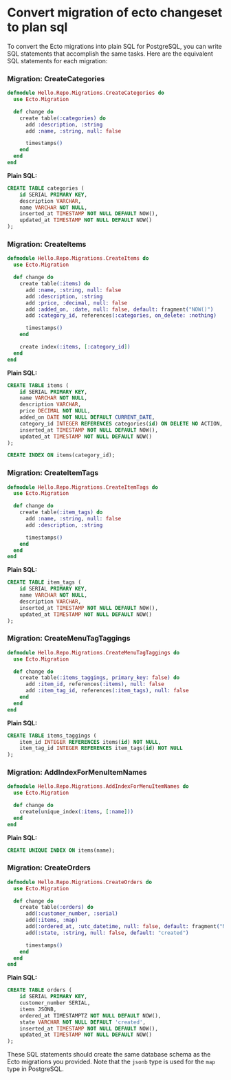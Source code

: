 # Convert migration of ecto changeset to plan sql

To convert the Ecto migrations into plain SQL for PostgreSQL, you can write SQL statements that accomplish the same tasks. Here are the equivalent SQL statements for each migration:

### Migration: CreateCategories

```elixir
defmodule Hello.Repo.Migrations.CreateCategories do
  use Ecto.Migration

  def change do
    create table(:categories) do
      add :description, :string
      add :name, :string, null: false

      timestamps()
    end
  end
end
```

**Plain SQL:**

```sql
CREATE TABLE categories (
    id SERIAL PRIMARY KEY,
    description VARCHAR,
    name VARCHAR NOT NULL,
    inserted_at TIMESTAMP NOT NULL DEFAULT NOW(),
    updated_at TIMESTAMP NOT NULL DEFAULT NOW()
);
```

### Migration: CreateItems

```elixir
defmodule Hello.Repo.Migrations.CreateItems do
  use Ecto.Migration

  def change do
    create table(:items) do
      add :name, :string, null: false
      add :description, :string
      add :price, :decimal, null: false
      add :added_on, :date, null: false, default: fragment("NOW()")
      add :category_id, references(:categories, on_delete: :nothing)

      timestamps()
    end

    create index(:items, [:category_id])
  end
end
```

**Plain SQL:**

```sql
CREATE TABLE items (
    id SERIAL PRIMARY KEY,
    name VARCHAR NOT NULL,
    description VARCHAR,
    price DECIMAL NOT NULL,
    added_on DATE NOT NULL DEFAULT CURRENT_DATE,
    category_id INTEGER REFERENCES categories(id) ON DELETE NO ACTION,
    inserted_at TIMESTAMP NOT NULL DEFAULT NOW(),
    updated_at TIMESTAMP NOT NULL DEFAULT NOW()
);

CREATE INDEX ON items(category_id);
```

### Migration: CreateItemTags

```elixir
defmodule Hello.Repo.Migrations.CreateItemTags do
  use Ecto.Migration

  def change do
    create table(:item_tags) do
      add :name, :string, null: false
      add :description, :string

      timestamps()
    end
  end
end
```

**Plain SQL:**

```sql
CREATE TABLE item_tags (
    id SERIAL PRIMARY KEY,
    name VARCHAR NOT NULL,
    description VARCHAR,
    inserted_at TIMESTAMP NOT NULL DEFAULT NOW(),
    updated_at TIMESTAMP NOT NULL DEFAULT NOW()
);
```

### Migration: CreateMenuTagTaggings

```elixir
defmodule Hello.Repo.Migrations.CreateMenuTagTaggings do
  use Ecto.Migration

  def change do
    create table(:items_taggings, primary_key: false) do
      add :item_id, references(:items), null: false
      add :item_tag_id, references(:item_tags), null: false
    end
  end
end
```

**Plain SQL:**

```sql
CREATE TABLE items_taggings (
    item_id INTEGER REFERENCES items(id) NOT NULL,
    item_tag_id INTEGER REFERENCES item_tags(id) NOT NULL
);
```

### Migration: AddIndexForMenuItemNames

```elixir
defmodule Hello.Repo.Migrations.AddIndexForMenuItemNames do
  use Ecto.Migration

  def change do
    create(unique_index(:items, [:name]))
  end
end
```

**Plain SQL:**

```sql
CREATE UNIQUE INDEX ON items(name);
```

### Migration: CreateOrders

```elixir
defmodule Hello.Repo.Migrations.CreateOrders do
  use Ecto.Migration

  def change do
    create table(:orders) do
      add(:customer_number, :serial)
      add(:items, :map)
      add(:ordered_at, :utc_datetime, null: false, default: fragment("NOW()"))
      add(:state, :string, null: false, default: "created")

      timestamps()
    end
  end
end
```

**Plain SQL:**

```sql
CREATE TABLE orders (
    id SERIAL PRIMARY KEY,
    customer_number SERIAL,
    items JSONB,
    ordered_at TIMESTAMPTZ NOT NULL DEFAULT NOW(),
    state VARCHAR NOT NULL DEFAULT 'created',
    inserted_at TIMESTAMP NOT NULL DEFAULT NOW(),
    updated_at TIMESTAMP NOT NULL DEFAULT NOW()
);
```

These SQL statements should create the same database schema as the Ecto migrations you provided. Note that the `jsonb` type is used for the `map` type in PostgreSQL.